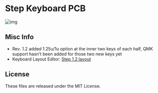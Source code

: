 Step Keyboard PCB
====================

![img](https://cdn.shopify.com/s/files/1/1851/5125/products/image_1d38793c-ebb6-4df8-bab5-933162628fe5_1024x1024@2x.jpg?v=1519971797)

Misc Info
---------
- Rev. 1.2 added 1.25u/1u option at the inner two keys of each half, QMK support hasn't been added for those two new keys yet
- Keyboard Layout Editor: [Step 1.2 layout](http://www.keyboard-layout-editor.com/#/gists/ec52e429382754843fa2ddb02aecfc4a)

License
-------
These files are released under the MIT License.
